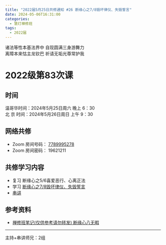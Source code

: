 ```yaml
---
title: "2022届5月25日共修通知 #26 断缘心之7/8毁坏律仪、失毁誓言"
date: 2024-05-06T16:31:00
categories:
  - 慧灯禅修班
tags:
  - 2022届
---
```

诸法等性本基法界中 自现圆满三身游舞力\
离障本来怙主龙钦巴 祈请无垢光尊常护我

# 2022级第83次课

## 时间

温哥华时间：2024年5月25日周六 晚上 6：30\
北  京 时间：2024年5月26日周日 上午 9：30

## 网络共修

* Zoom 房间号码： [7789995278](https://us02web.zoom.us/j/7789995278?pwd=VjZmbWJFY2k2K0E5RVB2cTNIQmhqUT09)
* Zoom 房间密码： 19621211

## 共修学习内容

* 复习 断缘心之5/6喜爱恶行、心离正法
* 学习 [断缘心之7/8毁坏律仪、失毁誓言](https://www.huidengchanxiu.net/4jx/1xm/22)
* [串讲](https://box.hdcxb.net/%E5%85%B6%E4%BB%96%E8%B5%84%E6%96%99/f/2022%E5%B1%8A)


## 参考资料

* [禅修班笔记(仅供参考请勿转发) 断缘心八无暇](https://bj.cxb123.cc/1xm/4-duan-yuan-xin/)

- - -


主持+串讲师兄：2组
